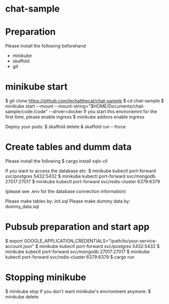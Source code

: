 # chat-sample

# Preparation
Please install the following beforehand
- minikube
- skaffold
- git

# minikube start
$ git clone https://github.com/lechatthecat/chat-sample
$ cd chat-sample
$ minikube start --mount --mount-string="$HOME/Documents/chat-sample/code:/code" --driver=docker
If you start this environemnt for the first time, please enable ingress
$ minikube addons enable ingress

Deploy your pods:
$ skaffold delete & skaffold run --force

# Create tables and dumm data
Please install the following
$ cargo install sqlx-cli

If you want to access the database etc:
$ minikube kubectl port-forward svc/postgres 5432:5432
$ minikube kubectl port-forward svc/mongodb 27017:27017
$ minikube kubectl port-forward svc/redis-cluster 6379:6379

(please see .env for the database connection information)

Please make tables by: init.sql
Please make dummy data by: dummy_data.sql

# Pubsub preparation and start app
$ export GOOGLE_APPLICATION_CREDENTIALS="/path/to/your-service-account.json"
$ minikube kubectl port-forward svc/postgres 5432:5432
$ minikube kubectl port-forward svc/mongodb 27017:27017
$ minikube kubectl port-forward svc/redis-cluster 6379:6379
$ cargo run

# Stopping minikube
$ minikube stop
If you don't want minikube's envrionment anymore:
$ minikube delete
